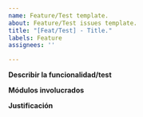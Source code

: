 ```yaml
---
name: Feature/Test template.
about: Feature/Test issues template.
title: "[Feat/Test] - Title."
labels: Feature
assignees: ''

---
```


**Describir la funcionalidad/test**


**Módulos involucrados**


**Justificación**
